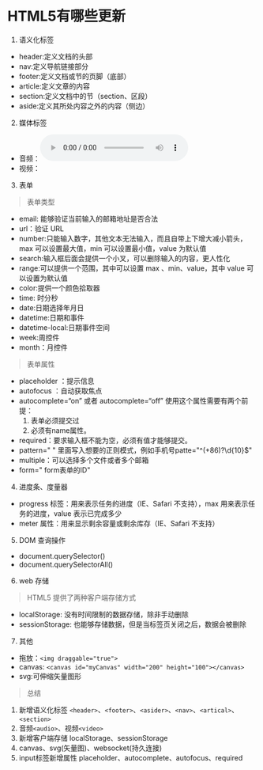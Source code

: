# HTML5有哪些更新

1. 语义化标签

  * header:定义文档的头部
  * nav:定义导航链接部分
  * footer:定义文档或节的页脚（底部）
  * article:定义文章的内容
  * section:定义文档中的节（section、区段）
  * aside:定义其所处内容之外的内容（侧边）

2. 媒体标签

  * 音频：<audio src="" controls autoplay loop="true"></audio>
  * 视频：<vidio src="" poster="imgs/aa.jpg" controls></vidio>

3. 表单

> 表单类型

  * email: 能够验证当前输入的邮箱地址是否合法
  * url：验证 URL
  * number:只能输入数字，其他文本无法输入，而且自带上下增大减小箭头，max 可以设置最大值，min 可以设置最小值，value 为默认值
  * search:输入框后面会提供一个小叉，可以删除输入的内容，更人性化
  * range:可以提供一个范围，其中可以设置 max 、min、value，其中 value 可以设置为默认值
  * color:提供一个颜色拾取器
  * time: 时分秒
  * date:日期选择年月日
  * datetime:日期和事件
  * datetime-local:日期事件空间
  * week:周控件
  * month：月控件

> 表单属性

  * placeholder ：提示信息
  * autofocus ：自动获取焦点
  * autocomplete=“on” 或者 autocomplete=“off” 使用这个属性需要有两个前提：
    1. 表单必须提交过
    2. 必须有name属性。
  * required：要求输入框不能为空，必须有值才能够提交。
  * pattern=" " 里面写入想要的正则模式，例如手机号patte="^(+86)?\d{10}$"
  * multiple：可以选择多个文件或者多个邮箱
  * form=" form表单的ID"


4. 进度条、度量器

  * progress 标签：用来表示任务的进度（IE、Safari 不支持），max 用来表示任务的进度，value 表示已完成多少
  * meter 属性：用来显示剩余容量或剩余库存（IE、Safari 不支持）

5. DOM 查询操作

  * document.querySelector()
  * document.querySelectorAll()

6. web 存储

> HTML5 提供了两种客户端存储方式

  * localStorage: 没有时间限制的数据存储，除非手动删除
  * sessionStorage: 也能够存储数据，但是当标签页关闭之后，数据会被删除

7. 其他

  * 拖放：`<img draggable="true">`
  * canvas: `<canvas id="myCanvas" width="200" height="100"></canvas>`
  * svg:可伸缩矢量图形

> 总结

  1. 新增语义化标签 `<header>`、`<footer>`、`<asider>`、`<nav>`、`<artical>`、`<section>`
  2. 音频`<audio>`、视频`<video>`
  3. 新增客户端存储 localStorage、sessionStorage
  4. canvas、svg(矢量图)、websocket(持久连接)
  5. input标签新增属性 placeholder、autocomplete、autofocus、required
